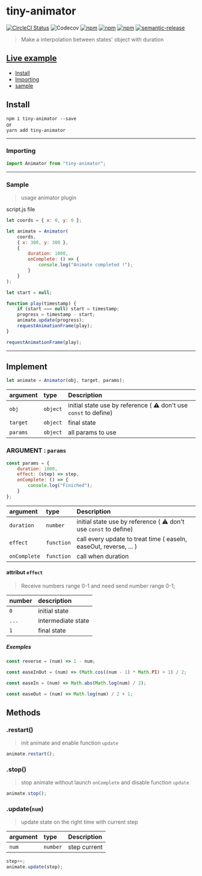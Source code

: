 # tiny-animator

[![CircleCI Status](https://circleci.com/gh/jamet-julien/tiny-animator.svg?style=shield&circle-token=:circle-token)](https://circleci.com/gh/jamet-julien/tiny-animator)
![Codecov](https://img.shields.io/codecov/c/github/jamet-julien/tiny-animator)
[![npm](https://img.shields.io/npm/dt/tiny-animator.svg?style=flat-square)](https://www.npmjs.com/package/tiny-animator)
[![npm](https://img.shields.io/npm/v/tiny-animator.svg?style=flat-square)](https://www.npmjs.com/package/tiny-animator)
[![npm](https://img.shields.io/npm/l/tiny-animator.svg?style=flat-square)](https://github.com/jamet-julien/tiny-animator/blob/master/LICENSE)
[![semantic-release](https://img.shields.io/badge/%20%20%F0%9F%93%A6%F0%9F%9A%80-semantic--release-e10079.svg)](https://github.com/semantic-release/semantic-release)

> Make a interpolation between states' object with duration

## [Live example](https://codepen.io/jamet-julien)

-   [Install](#install)
-   [Importing](#importing)
-   [sample](#sample)

## Install <a id="install"></a>

`npm i tiny-animator --save`  
or  
`yarn add tiny-animator`

---

### Importing <a id="importing"></a>

```js
import Animator from "tiny-animator";
```

---

### Sample<a id="sample"></a>

> usage animator plugin

script.js file

```js
let coords = { x: 0, y: 0 };

let animate = Animator(
    coords,
    { x: 300, y: 300 },
    {
        duration: 1000,
        onComplete: () => {
            console.log("Animate completed !");
        }
    }
);

let start = null;

function play(timestamp) {
    if (start === null) start = timestamp;
    progress = timestamp - start;
    animate.update(progress);
    requestAnimationFrame(play);
}

requestAnimationFrame(play);
```

---

## Implement

```js
let animate = Animator(obj, target, params);
```

| argument | type     | Description                                                      |
| :------- | :------- | :--------------------------------------------------------------- |
| `obj`    | `object` | initial state use by reference ( ⚠️ don't use `const` to define) |
| `target` | `object` | final state                                                      |
| `params` | `object` | all params to use                                                |

### ARGUMENT : `params`

```js
const params = {
    duration: 1000,
    effect: (step) => step,
    onComplete: () => {
        console.log("Finiched");
    }
};
```

| argument     | type       | Description                                                       |
| :----------- | :--------- | :---------------------------------------------------------------- |
| `duration`   | `number`   | initial state use by reference ( ⚠️ don't use `const` to define)  |
| `effect`     | `function` | call every update to treat time ( easeIn, easeOut, reverse, ... ) |
| `onComplete` | `function` | call when duration                                                |

#### attribut `effect`

> Receive numbers range 0-1 and need send number range 0-1;

| number | description        |
| :----- | :----------------- |
| `0`    | initial state      |
| `...`  | intermediate state |
| `1`    | final state        |

##### Exemples

```js
const reverse = (num) => 1 - num;

const easeInOut = (num) => (Math.cos((num - 1) * Math.PI) + 1) / 2;

const easeIn = (num) => Math.abs(Math.log(num) / 2);

const easeOut = (num) => Math.log(num) / 2 + 1;
```

## Methods <a id="methods"></a>

### .restart() <a id="restart"></a>

> init animate and enable function `update`

```js
animate.restart();
```

### .stop() <a id="stop"></a>

> stop animate without launch `onComplete` and disable function `update`

```js
animate.stop();
```

### .update(`num`) <a id="update"></a>

> update state on the right time with current step

| argument | type     | Description  |
| :------- | :------- | :----------- |
| `num`    | `number` | step current |

```js
step++;
animate.update(step);
```
